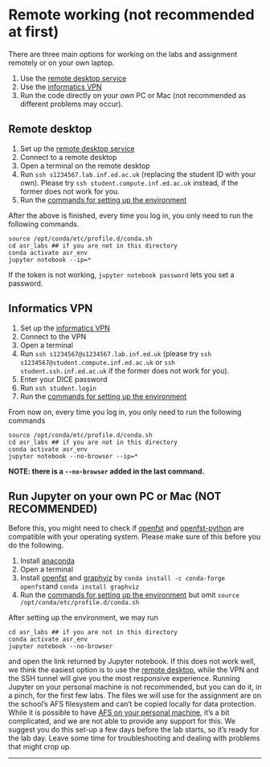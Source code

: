 # Remote working (not recommended at first)

There are three main options for working on the labs and assignment remotely or on your own laptop.

1.  Use the [remote desktop service](https://computing.help.inf.ed.ac.uk/remote-desktop)
2.  Use the [informatics VPN](https://computing.help.inf.ed.ac.uk/openvpn)
3.  Run the code directly on your own PC or Mac (not recommended as different problems may occur).

## Remote desktop

1.  Set up the [remote desktop service](http://computing.help.inf.ed.ac.uk/remote-desktop)
2.  Connect to a remote desktop
3.  Open a terminal on the remote desktop
4.  Run `ssh s1234567.lab.inf.ed.ac.uk` (replacing the student ID with your own). Please try `ssh student.compute.inf.ed.ac.uk` instead, if the former does not work for you.
5.  Run the [commands for setting up the environment](README.md#commands-for-setting-up-the-python-environment)

After the above is finished, every time you log in, you only need to run the following commands.

```shell
source /opt/conda/etc/profile.d/conda.sh 
cd asr_labs ## if you are not in this directory
conda activate asr_env 
jupyter notebook --ip=*
```

If the token is not working, `jupyter notebook password` lets you set a password.

## Informatics VPN

1.  Set up the [informatics VPN](https://computing.help.inf.ed.ac.uk/openvpn) 
2.  Connect to the VPN
3.  Open a terminal
4.  Run `ssh s1234567@s1234567.lab.inf.ed.uk` (please try `ssh s1234567@student.compute.inf.ed.ac.uk` or `ssh student.ssh.inf.ed.ac.uk` if the former does not work for you).
5.  Enter your DICE password
6.  Run `ssh student.login`
7.  Run the [commands for setting up the environment](README.md#commands-for-setting-up-the-python-environment)

From now on, every time you log in, you only need to run the following commands

```shell
source /opt/conda/etc/profile.d/conda.sh
cd asr_labs ## if you are not in this directory
conda activate asr_env
jupyter notebook --no-browser --ip=*
```

**NOTE: there is a `--no-browser` added in the last command.**

## Run Jupyter on your own PC or Mac (NOT RECOMMENDED)

Before this, you might need to check if [openfst](https://www.openfst.org/twiki/bin/view/FST/WebHome) and [openfst-python](https://pypi.org/project/openfst-python/) are compatible with your operating system. 
Please make sure of this before you do the following.

1.  Install [anaconda](https://www.anaconda.com/)
2.  Open a terminal
3.  Install [openfst](https://www.openfst.org/twiki/bin/view/FST/WebHome) and [graphviz](https://graphviz.org/) by `conda install -c conda-forge openfst`and `conda install graphviz`
4.  Run the [commands for setting up the environment](README.md#commands-for-setting-up-the-python-environment) but omit `source /opt/conda/etc/profile.d/conda.sh`

After setting up the environment, we may run
```shell
cd asr_labs ## if you are not in this directory
conda activate asr_env
jupyter notebook --no-browser
```

and open the link returned by Jupyter notebook. 
If this does not work well, we think the easiest option is to use the [remote desktop](#remote-desktop), while the VPN and the SSH tunnel will give you the most responsive experience. 
Running Jupyter on your personal machine is not recommended, but you can do it, in a pinch, for the first few labs.
The files we will use for the assignment are on the school’s AFS filesystem and can’t be copied locally for data protection. While it is possible to have [AFS on your personal machine](http://computing.help.inf.ed.ac.uk/informatics-filesystem), it’s a bit complicated, and we are not able to provide any support for this. 
We suggest you do this set-up a few days before the lab starts, so it’s ready for the lab day. 
Leave some time for troubleshooting and dealing with problems that might crop up.

****
